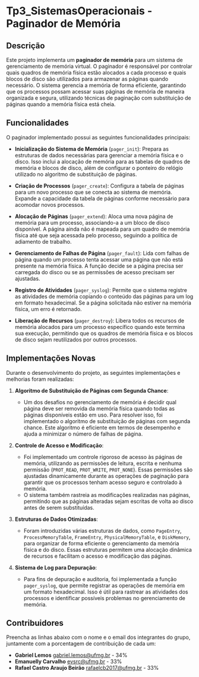# Tp3_SistemasOperacionais - Paginador de Memória

## Descrição

Este projeto implementa um **paginador de memória** para um sistema de gerenciamento de memória virtual. O paginador é responsável por controlar quais quadros de memória física estão alocados a cada processo e quais blocos de disco são utilizados para armazenar as páginas quando necessário. O sistema gerencia a memória de forma eficiente, garantindo que os processos possam acessar suas páginas de memória de maneira organizada e segura, utilizando técnicas de paginação com substituição de páginas quando a memória física está cheia.

## Funcionalidades

O paginador implementado possui as seguintes funcionalidades principais:

- **Inicialização do Sistema de Memória** (`pager_init`): Prepara as estruturas de dados necessárias para gerenciar a memória física e o disco. Isso inclui a alocação de memória para as tabelas de quadros de memória e blocos de disco, além de configurar o ponteiro do relógio utilizado no algoritmo de substituição de páginas.

- **Criação de Processos** (`pager_create`): Configura a tabela de páginas para um novo processo que se conecta ao sistema de memória. Expande a capacidade da tabela de páginas conforme necessário para acomodar novos processos.

- **Alocação de Páginas** (`pager_extend`): Aloca uma nova página de memória para um processo, associando-a a um bloco de disco disponível. A página ainda não é mapeada para um quadro de memória física até que seja acessada pelo processo, seguindo a política de adiamento de trabalho.

- **Gerenciamento de Falhas de Página** (`pager_fault`): Lida com falhas de página quando um processo tenta acessar uma página que não está presente na memória física. A função decide se a página precisa ser carregada do disco ou se as permissões de acesso precisam ser ajustadas.

- **Registro de Atividades** (`pager_syslog`): Permite que o sistema registre as atividades de memória copiando o conteúdo das páginas para um log em formato hexadecimal. Se a página solicitada não estiver na memória física, um erro é retornado.

- **Liberação de Recursos** (`pager_destroy`): Libera todos os recursos de memória alocados para um processo específico quando este termina sua execução, permitindo que os quadros de memória física e os blocos de disco sejam reutilizados por outros processos.

## Implementações Novas

Durante o desenvolvimento do projeto, as seguintes implementações e melhorias foram realizadas:

1. **Algoritmo de Substituição de Páginas com Segunda Chance**:
   - Um dos desafios no gerenciamento de memória é decidir qual página deve ser removida da memória física quando todas as páginas disponíveis estão em uso. Para resolver isso, foi implementado o algoritmo de substituição de páginas com segunda chance. Este algoritmo é eficiente em termos de desempenho e ajuda a minimizar o número de falhas de página.

2. **Controle de Acesso e Modificação**:
   - Foi implementado um controle rigoroso de acesso às páginas de memória, utilizando as permissões de leitura, escrita e nenhuma permissão (`PROT_READ`, `PROT_WRITE`, `PROT_NONE`). Essas permissões são ajustadas dinamicamente durante as operações de paginação para garantir que os processos tenham acesso seguro e controlado à memória.
   - O sistema também rastreia as modificações realizadas nas páginas, permitindo que as páginas alteradas sejam escritas de volta ao disco antes de serem substituídas.

3. **Estruturas de Dados Otimizadas**:
   - Foram introduzidas várias estruturas de dados, como `PageEntry`, `ProcessMemoryTable`, `FrameEntry`, `PhysicalMemoryTable`, e `DiskMemory`, para organizar de forma eficiente o gerenciamento da memória física e do disco. Essas estruturas permitem uma alocação dinâmica de recursos e facilitam o acesso e modificação das páginas.

4. **Sistema de Log para Depuração**:
   - Para fins de depuração e auditoria, foi implementada a função `pager_syslog`, que permite registrar as operações de memória em um formato hexadecimal. Isso é útil para rastrear as atividades dos processos e identificar possíveis problemas no gerenciamento de memória.

## Contribuidores

Preencha as linhas abaixo com o nome e o email dos integrantes do grupo, juntamente com a porcentagem de contribuição de cada um:

- **Gabriel Lemos** <gabriel.lemos@ufmg.br> - 34%
- **Emanuelly Carvalho** <evsrc@ufmg.br> - 33%
- **Rafael Castro Araujo Beirão** <rafaelcb2017@ufmg.br> - 33%
